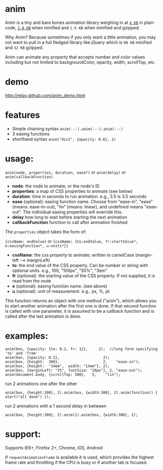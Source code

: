anim
====

Anim is a tiny and bare bones animation library weighing in at [`4 KB`](https://raw.github.com/relay/anim/master/anim.js) in plain code, [`2.8 KB`](https://raw.github.com/relay/anim/master/anim.min.js) when minified and `1.5 KB` when minified and gzipped.

Why Anim? Because sometimes if you only want a little animation, you may not want to pull in a full fledged library like jQuery which is `90 KB` minified and `32 KB` gzipped.

Anim can animate any property that accepts number and color values including but not limited to backgroundColor, opacity, width, scrollTop, etc.

demo
=====
http://relay.github.com/anim_demo.html

features
=====
* Simple chaining syntax ``anim(---).anim(---).anim(---)``
* 3 easing functions
* shorthand syntax ``anim("div1", {opacity: 0.6}, 2)``

usage:
=====
``anim(node, properties, duration, ease*)``
or ``anim(delay)``
or ``anim(callbackFunction)``

* **node**: the node to animate, or the node's ID
* **properties**: a map of CSS properties to animate (see below)
* **duration**: time in seconds to run animation. e.g., 3.5 is 3.5 seconds
* **ease** (optional): easing function name. Choose from "ease-in", "ease" (means: ease-in-out), "lin" (means: linear), and undefined means "ease-out". The individual easing properties will override this.
* **delay** how long to wait before starting the next animation
* **callbackFunction** function to call after animation finished

The ``properties`` object takes the form of:

``{cssName: endValue}`` or ``{cssName: {to:endValue, fr:startValue*, e:easingFunction*, u:units*}}``


* **cssName**: the css property to animate; written in camelCase (margin-left --> marginLeft)
* **to**: the end value of the CSS property. Can be number or string with optional units. e.g., 100, "100px", "50%", "3em"
* **fr** (optional): the starting value of the CSS property. If not supplied, it is read from the node
* **e** (optional): easing function name. (see above)
* **u** (optional): unit of measurement. e.g., px, %, pt

This function returns an object with one method ("anim"), which allows you to start another animation after the first one is done. If that second function is called with one parameter, it is assumed to be a callback function and is called after the last animation is done.

examples:
=====
    anim(box, {opacity: {to: 0.2, fr: 1}},     2);  //long form specifying 'to' and 'from'
    anim(box, {opacity: 0.2},                    2);
    anim(box, {height:  300},                    2,    "ease-in");
    anim(box, {height:  "14em",  width: "14em"}, 2);
    anim(box, {marginLeft: "2%", fontSize: "20px"}, 2, "ease-out");
    anim(document.body, {scrollTop: 500},   5,    "lin");

run 2 animations one after the other

    anim(box, {height:300}, 2).anim(box, {width:300}, 2).anim(function() { alert("all done") });
 
run 2 animations with a 1 second delay in between

    anim(box, {height:300}, 2).anim(1).anim(box, {width:300}, 2);


support:
=====
Supports IE6+, Firefox 2+, Chrome, iOS, Android

If ``requestAnimationFrame`` is available it is used, which provides the highest frame rate and throttling if the CPU is busy or if another tab is focused.
